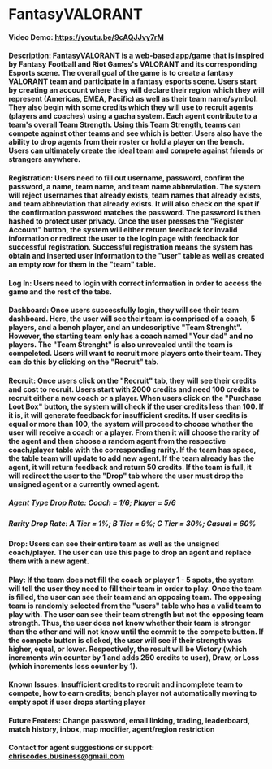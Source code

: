 # FantasyVALORANT
#### Video Demo:  <https://youtu.be/9cAQJJvy7rM>
#### Description: FantasyVALORANT is a web-based app/game that is inspired by Fantasy Football and Riot Games's VALORANT and its corresponding Esports scene. The overall goal of the game is to create a fantasy VALORANT team and participate in a fantasy esports scene. Users start by creating an account where they will declare their region which they will represent (Americas, EMEA, Pacific) as well as their team name/symbol. They also begin with some credits which they will use to recruit agents (players and coaches) using a gacha system. Each agent contribute to a team's overall Team Strength. Using this Team Strength, teams can compete against other teams and see which is better. Users also have the ability to drop agents from their roster or hold a player on the bench. Users can ultimately create the ideal team and compete against friends or strangers anywhere.
#### Registration: Users need to fill out username, password, confirm the password, a name, team name, and team name abbreviation. The system will reject usernames that already exists, team names that already exists, and team abbreviation that already exists. It will also check on the spot if the confirmation password matches the password. The password is then hashed to protect user privacy. Once the user presses the "Register Account" button, the system will either return feedback for invalid information or redirect the user to the login page with feedback for successful registration. Successful registration means the system has obtain and inserted user information to the "user" table as well as created an empty row for them in the "team" table.
#### Log In: Users need to login with correct information in order to access the game and the rest of the tabs.
#### Dashboard: Once users successfully login, they will see their team dashboard. Here, the user will see their team is comprised of a coach, 5 players, and a bench player, and an undescriptive "Team Strenght". However, the starting team only has a coach named "Your dad" and no players. The "Team Strenght" is also unrevealed until the team is compeleted. Users will want to recruit more players onto their team. They can do this by clicking on the "Recruit" tab.
#### Recruit: Once users click on the "Recruit" tab, they will see their credits and cost to recruit. Users start with 2000 credits and need 100 credits to recruit either a new coach or a player. When users click on the "Purchase Loot Box" button, the system will check if the user credits less than 100. If it is, it will generate feedback for insufficient credits. If user credits is equal or more than 100, the system will proceed to choose whether the user will receive a coach or a player. From then it will choose the rarity of the agent and then choose a random agent from the respective coach/player table with the corresponding rarity. If the team has space, the table team will update to add new agent. If the team already has the agent, it will return feedback and return 50 credits. If the team is full, it will redirect the user to the "Drop" tab where the user must drop the unsigned agent or a currently owned agent.
##### Agent Type Drop Rate: Coach = 1/6; Player = 5/6
##### Rarity Drop Rate: A Tier = 1%; B Tier = 9%; C Tier = 30%; Casual = 60%
#### Drop: Users can see their entire team as well as the unsigned coach/player. The user can use this page to drop an agent and replace them with a new agent.
#### Play: If the team does not fill the coach or player 1 - 5 spots, the system will tell the user they need to fill their team in order to play. Once the team is filled, the user can see their team and an opposing team. The opposing team is randomly selected from the "users" table who has a valid team to play with. The user can see their team strength but not the opposing team strength. Thus, the user does not know whether their team is stronger than the other and will not know until the commit to the compete button. If the compete button is clicked, the user will see if their strength was higher, equal, or lower. Respectively, the result will be Victory (which increments win counter by 1 and adds 250 credits to user), Draw, or Loss (which increments loss counter by 1).

#### Known Issues: Insufficient credits to recruit and incomplete team to compete, how to earn credits; bench player not automatically moving to empty spot if user drops starting player
#### Future Featers: Change password, email linking, trading, leaderboard, match history, inbox, map modifier, agent/region restriction
#### Contact for agent suggestions or support: chriscodes.business@gmail.com
